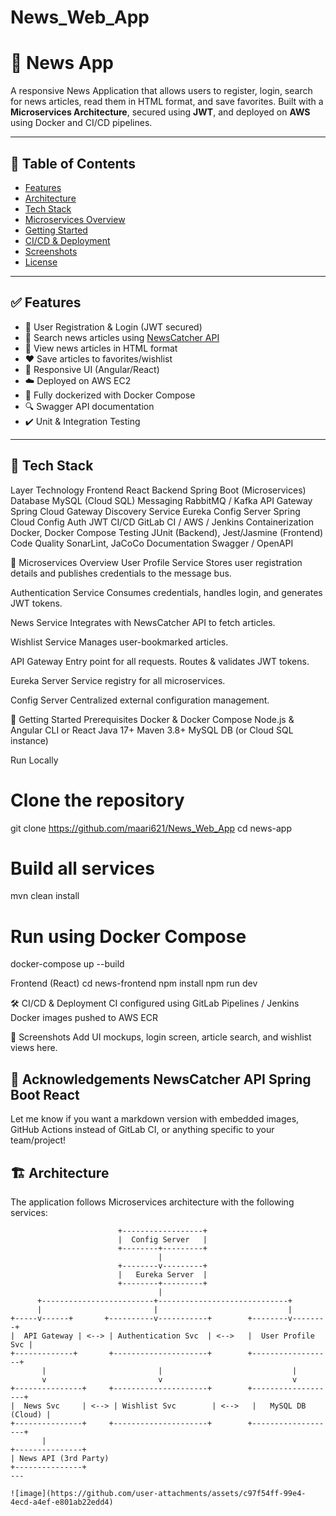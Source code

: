 # News_Web_App
# 📰 News App

A responsive News Application that allows users to register, login, search for news articles, read them in HTML format, and save favorites. Built with a **Microservices Architecture**, secured using **JWT**, and deployed on **AWS** using Docker and CI/CD pipelines.

---

## 📌 Table of Contents

- [Features](#features)
- [Architecture](#architecture)
- [Tech Stack](#tech-stack)
- [Microservices Overview](#microservices-overview)
- [Getting Started](#getting-started)
- [CI/CD & Deployment](#cicd--deployment)
- [Screenshots](#screenshots)
- [License](#license)

---

## ✅ Features

- 🔐 User Registration & Login (JWT secured)
- 🔎 Search news articles using [NewsCatcher API](https://newscatcherapi.com/)
- 📄 View news articles in HTML format
- ❤️ Save articles to favorites/wishlist
- 📱 Responsive UI (Angular/React)
- ☁️ Deployed on AWS EC2
- 🔄 Fully dockerized with Docker Compose
- 🔍 Swagger API documentation
- ✔️ Unit & Integration Testing

---

##  🧰 Tech Stack
Layer	Technology
Frontend React
Backend	Spring Boot (Microservices)
Database	MySQL (Cloud SQL)
Messaging	RabbitMQ / Kafka
API Gateway	Spring Cloud Gateway
Discovery Service	Eureka
Config Server	Spring Cloud Config
Auth	JWT
CI/CD	GitLab CI / AWS / Jenkins
Containerization	Docker, Docker Compose
Testing	JUnit (Backend), Jest/Jasmine (Frontend)
Code Quality	SonarLint, JaCoCo
Documentation	Swagger / OpenAPI

🧩 Microservices Overview
User Profile Service
Stores user registration details and publishes credentials to the message bus.

Authentication Service
Consumes credentials, handles login, and generates JWT tokens.

News Service
Integrates with NewsCatcher API to fetch articles.

Wishlist Service
Manages user-bookmarked articles.

API Gateway
Entry point for all requests. Routes & validates JWT tokens.

Eureka Server
Service registry for all microservices.

Config Server
Centralized external configuration management.

🚀 Getting Started
Prerequisites
Docker & Docker Compose
Node.js & Angular CLI or React
Java 17+
Maven 3.8+
MySQL DB (or Cloud SQL instance)

Run Locally

# Clone the repository
git clone https://github.com/maari621/News_Web_App
cd news-app

# Build all services
mvn clean install

# Run using Docker Compose
docker-compose up --build

Frontend (React)
cd news-frontend
npm install
npm run dev

🛠️ CI/CD & Deployment
CI configured using GitLab Pipelines / Jenkins
Docker images pushed to AWS ECR

📸 Screenshots
Add UI mockups, login screen, article search, and wishlist views here.

🙌 Acknowledgements
NewsCatcher API
Spring Boot
React
---

Let me know if you want a markdown version with embedded images, GitHub Actions instead of GitLab CI, or anything specific to your team/project!
## 🏗️ Architecture

The application follows Microservices architecture with the following services:

```plaintext
                        +------------------+
                        |  Config Server   |
                        +--------+---------+
                                 |
                        +--------v---------+
                        |   Eureka Server  |
                        +--------+---------+
                                 |
      +-------------------------+-----------------------------+
      |                         |                             |
+-----v------+       +----------v-----------+        +--------v--------+
|  API Gateway | <--> | Authentication Svc  | <-->   |  User Profile Svc |
+-------------+       +---------------------+        +------------------+
       |                         |                             |
       v                         v                             v
+---------------+     +---------------------+        +-------------------+
|  News Svc     | <--> | Wishlist Svc        | <-->   |   MySQL DB (Cloud) |
+---------------+     +---------------------+        +-------------------+
       |
+---------------+
| News API (3rd Party)
+---------------+
---

![image](https://github.com/user-attachments/assets/c97f54ff-99e4-4ecd-a4ef-e801ab22edd4)

